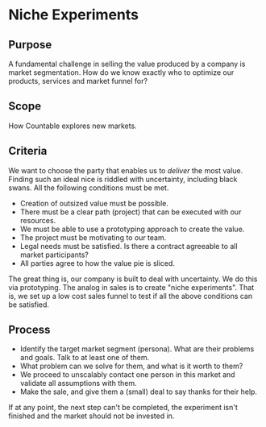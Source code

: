 # Niche Experiments

## Purpose

A fundamental challenge in selling the value produced by a company is market segmentation. How do we know exactly who to optimize our products, services and market funnel for?

## Scope

How Countable explores new markets.

## Criteria

We want to choose the party that enables us to *deliver* the most value. Finding such an ideal nice is riddled with uncertainty, including black swans. All the following conditions must be met.

  * Creation of outsized value must be possible.
  * There must be a clear path (project) that can be executed with our resources.
  * We must be able to use a prototyping approach to create the value.
  * The project must be motivating to our team.
  * Legal needs must be satisfied. Is there a contract agreeable to all market participants?
  * All parties agree to how the value pie is sliced.

The great thing is, our company is built to deal with uncertainty. We do this via prototyping. The analog in sales is to create "niche experiments". That is, we set up a low cost sales funnel to test if all the above conditions can be satisfied.

## Process

  * Identify the target market segment (persona). What are their problems and goals. Talk to at least one of them.
  * What problem can we solve for them, and what is it worth to them?
  * We proceed to unscalably contact one person in this market and validate all assumptions with them.
  * Make the sale, and give them a (small) deal to say thanks for their help.

If at any point, the next step can't be completed, the experiment isn't finished and the market should not be invested in.
